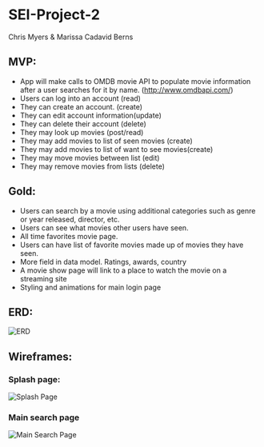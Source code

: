 # SEI-Project-2

Chris Myers & Marissa Cadavid Berns

## MVP:

* App will make calls to OMDB movie API to populate movie information after a user searches for it by name. (http://www.omdbapi.com/)
* Users can log into an account (read)
* They can create an  account. (create)
* They can edit account information(update)
* They can delete their account (delete)
* They may look up movies (post/read)
* They may add movies to list of seen movies (create)
* They may add movies to list of want to see movies(create)
* They may move movies between list (edit)
* They may remove movies from lists (delete)


## Gold:

* Users can search by a movie using additional categories such as genre or year released, director, etc.
* Users can see what movies other users have seen.
* All time favorites movie page.
* Users can have list of favorite movies made up of movies they have seen.
* More field in data model. Ratings, awards, country
* A movie show page will link to a place to watch the movie on a streaming site
* Styling and animations for main login page 


## ERD:

![ERD](https://i.imgur.com/AyiwWaR.png)

## Wireframes:

### Splash page:
![Splash Page](https://i.imgur.com/5PwX1nY.jpg)

### Main search page
![Main Search Page](https://i.imgur.com/PWBSfyh.jpg)


